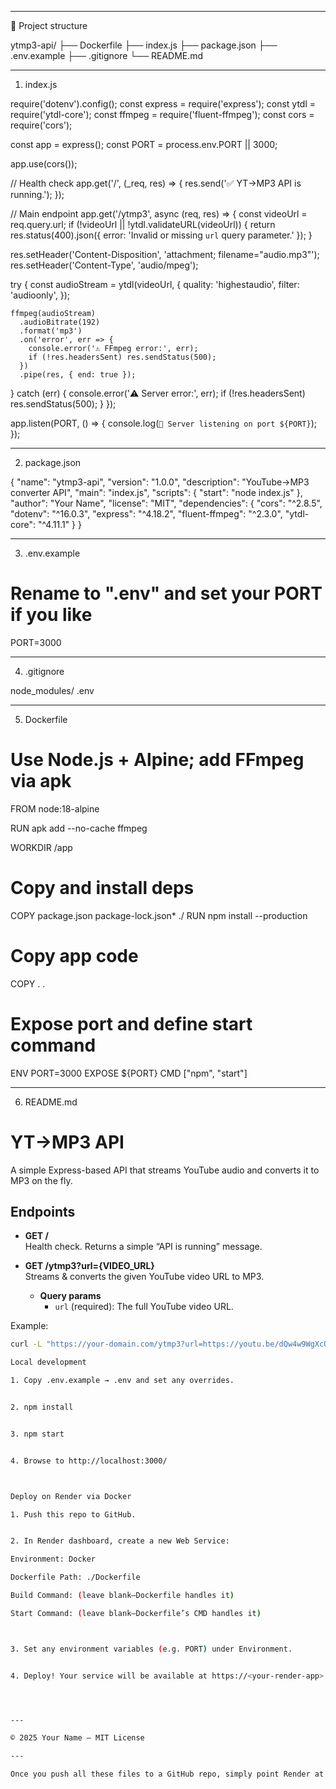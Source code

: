 
---

📁 Project structure

ytmp3-api/
├── Dockerfile
├── index.js
├── package.json
├── .env.example
├── .gitignore
└── README.md


---

1. index.js

require('dotenv').config();
const express = require('express');
const ytdl = require('ytdl-core');
const ffmpeg = require('fluent-ffmpeg');
const cors = require('cors');

const app = express();
const PORT = process.env.PORT || 3000;

app.use(cors());

// Health check
app.get('/', (_req, res) => {
  res.send('✅ YT→MP3 API is running.');
});

// Main endpoint
app.get('/ytmp3', async (req, res) => {
  const videoUrl = req.query.url;
  if (!videoUrl || !ytdl.validateURL(videoUrl)) {
    return res.status(400).json({ error: 'Invalid or missing `url` query parameter.' });
  }

  res.setHeader('Content-Disposition', 'attachment; filename="audio.mp3"');
  res.setHeader('Content-Type', 'audio/mpeg');

  try {
    const audioStream = ytdl(videoUrl, {
      quality: 'highestaudio',
      filter: 'audioonly',
    });

    ffmpeg(audioStream)
      .audioBitrate(192)
      .format('mp3')
      .on('error', err => {
        console.error('⚠️ FFmpeg error:', err);
        if (!res.headersSent) res.sendStatus(500);
      })
      .pipe(res, { end: true });

  } catch (err) {
    console.error('⚠️ Server error:', err);
    if (!res.headersSent) res.sendStatus(500);
  }
});

app.listen(PORT, () => {
  console.log(`🚀 Server listening on port ${PORT}`);
});


---

2. package.json

{
  "name": "ytmp3-api",
  "version": "1.0.0",
  "description": "YouTube→MP3 converter API",
  "main": "index.js",
  "scripts": {
    "start": "node index.js"
  },
  "author": "Your Name",
  "license": "MIT",
  "dependencies": {
    "cors": "^2.8.5",
    "dotenv": "^16.0.3",
    "express": "^4.18.2",
    "fluent-ffmpeg": "^2.3.0",
    "ytdl-core": "^4.11.1"
  }
}


---

3. .env.example

# Rename to ".env" and set your PORT if you like
PORT=3000


---

4. .gitignore

node_modules/
.env


---

5. Dockerfile

# Use Node.js + Alpine; add FFmpeg via apk
FROM node:18-alpine

RUN apk add --no-cache ffmpeg

WORKDIR /app

# Copy and install deps
COPY package.json package-lock.json* ./
RUN npm install --production

# Copy app code
COPY . .

# Expose port and define start command
ENV PORT=3000
EXPOSE ${PORT}
CMD ["npm", "start"]


---

6. README.md

# YT→MP3 API

A simple Express-based API that streams YouTube audio and converts it to MP3 on the fly.

## Endpoints

- **GET /**  
  Health check. Returns a simple “API is running” message.

- **GET /ytmp3?url={VIDEO_URL}**  
  Streams & converts the given YouTube video URL to MP3.  
  - **Query params**  
    - `url` (required): The full YouTube video URL.

Example:

```bash
curl -L "https://your-domain.com/ytmp3?url=https://youtu.be/dQw4w9WgXcQ" --output rick.mp3

Local development

1. Copy .env.example → .env and set any overrides.


2. npm install


3. npm start


4. Browse to http://localhost:3000/



Deploy on Render via Docker

1. Push this repo to GitHub.


2. In Render dashboard, create a new Web Service:

Environment: Docker

Dockerfile Path: ./Dockerfile

Build Command: (leave blank—Dockerfile handles it)

Start Command: (leave blank—Dockerfile’s CMD handles it)



3. Set any environment variables (e.g. PORT) under Environment.


4. Deploy! Your service will be available at https://<your-render-app>.onrender.com.




---

© 2025 Your Name — MIT License

---

Once you push all these files to a GitHub repo, simply point Render at it (using the Docker option) and you’ll have your `/ytmp3?url=…` API live in minutes. Let me know if you need help with any tweaks!

